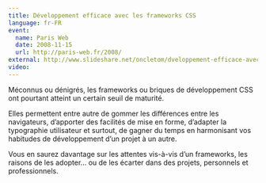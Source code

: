 ```yaml
---
title: Développement efficace avec les frameworks CSS
language: fr-FR
event:
  name: Paris Web
  date: 2008-11-15
  url: http://paris-web.fr/2008/
external: http://www.slideshare.net/oncletom/dveloppement-efficace-avec-les-frameworks-css-presentation
video:
---
```


Méconnus ou dénigrés, les frameworks ou briques de développement CSS ont pourtant atteint un certain seuil de maturité.

Elles permettent entre autre de gommer les différences entre les navigateurs, d’apporter des facilités de mise en forme, d’adapter la typographie utilisateur et surtout, de gagner du temps en harmonisant vos habitudes de développement d’un projet à un autre.

Vous en saurez davantage sur les attentes vis-à-vis d’un frameworks, les raisons de les adopter... ou de les écarter dans des projets, personnels et professionnels.